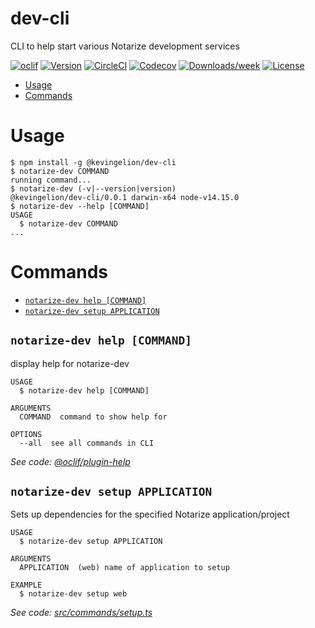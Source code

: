 dev-cli
========

CLI to help start various Notarize development services

[![oclif](https://img.shields.io/badge/cli-oclif-brightgreen.svg)](https://oclif.io)
[![Version](https://img.shields.io/npm/v/notarize.svg)](https://npmjs.org/package/notarize)
[![CircleCI](https://circleci.com/gh/repositories/cli/tree/master.svg?style=shield)](https://circleci.com/gh/repositories/cli/tree/master)
[![Codecov](https://codecov.io/gh/repositories/cli/branch/master/graph/badge.svg)](https://codecov.io/gh/repositories/cli)
[![Downloads/week](https://img.shields.io/npm/dw/notarize.svg)](https://npmjs.org/package/notarize)
[![License](https://img.shields.io/npm/l/notarize.svg)](https://github.com/repositories/cli/blob/master/package.json)

<!-- toc -->
* [Usage](#usage)
* [Commands](#commands)
<!-- tocstop -->
# Usage
<!-- usage -->
```sh-session
$ npm install -g @kevingelion/dev-cli
$ notarize-dev COMMAND
running command...
$ notarize-dev (-v|--version|version)
@kevingelion/dev-cli/0.0.1 darwin-x64 node-v14.15.0
$ notarize-dev --help [COMMAND]
USAGE
  $ notarize-dev COMMAND
...
```
<!-- usagestop -->
# Commands
<!-- commands -->
* [`notarize-dev help [COMMAND]`](#notarize-dev-help-command)
* [`notarize-dev setup APPLICATION`](#notarize-dev-setup-application)

## `notarize-dev help [COMMAND]`

display help for notarize-dev

```
USAGE
  $ notarize-dev help [COMMAND]

ARGUMENTS
  COMMAND  command to show help for

OPTIONS
  --all  see all commands in CLI
```

_See code: [@oclif/plugin-help](https://github.com/oclif/plugin-help/blob/v3.2.2/src/commands/help.ts)_

## `notarize-dev setup APPLICATION`

Sets up dependencies for the specified Notarize application/project

```
USAGE
  $ notarize-dev setup APPLICATION

ARGUMENTS
  APPLICATION  (web) name of application to setup

EXAMPLE
  $ notarize-dev setup web
```

_See code: [src/commands/setup.ts](https://github.com/kevingelion/dev-cli/blob/v0.0.1/src/commands/setup.ts)_
<!-- commandsstop -->
